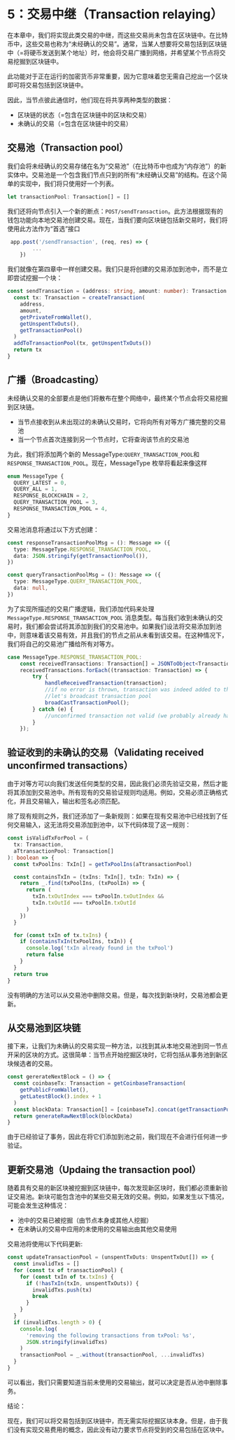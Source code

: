 # 5：交易中继（Transaction relaying）

在本章中，我们将实现此类交易的中继，而这些交易尚未包含在区块链中。在比特币中，这些交易也称为“未经确认的交易”。通常，当某人想要将交易包括到区块链中（=将硬币发送到某个地址）时，他会将交易广播到网络，并希望某个节点将交易挖掘到区块链中。

此功能对于正在运行的加密货币非常重要，因为它意味着您无需自己挖出一个区块即可将交易包括到区块链中。

因此，当节点彼此通信时，他们现在将共享两种类型的数据：

- 区块链的状态（=包含在区块链中的区块和交易）
- 未确认的交易（=包含在区块链中的交易）

## 交易池（Transaction pool）

我们会将未经确认的交易存储在名为“交易池”（在比特币中也成为“内存池”）的新实体中。交易池是一个包含我们节点只到的所有“未经确认交易”的结构。在这个简单的实现中，我们将只使用好一个列表。

```ts static
let transactionPool: Transaction[] = []
```

我们还将向节点引入一个新的断点：`POST/sendTransaction`。此方法根据现有的钱包功能向本地交易池创建交易。现在，当我们要向区块链包括新交易时，我们将使用此方法作为“首选”接口

```ts static
 app.post('/sendTransaction', (req, res) => {
        ...
    })
```

我们就像在第四章中一样创建交易。我们只是将创建的交易添加到池中，而不是立即尝试挖掘一个块：

```ts static
const sendTransaction = (address: string, amount: number): Transaction => {
  const tx: Transaction = createTransaction(
    address,
    amount,
    getPrivateFromWallet(),
    getUnspentTxOuts(),
    getTransactionPool()
  )
  addToTransactionPool(tx, getUnspentTxOuts())
  return tx
}
```

## 广播（Broadcasting）

未经确认交易的全部要点是他们将散布在整个网络中，最终某个节点会将交易挖掘到区块链。

- 当节点接收到从未出现过的未确认交易时，它将向所有对等方广播完整的交易池
- 当一个节点首次连接到另一个节点时，它将查询该节点的交易池

为此，我们将添加两个新的 MessageType:`QUERY_TRANSACTION_POOL`和`RESPONSE_TRANSACTION_POOL`。现在，MessageType 枚举将看起来像这样

```ts static
enum MessageType {
  QUERY_LATEST = 0,
  QUERY_ALL = 1,
  RESPONSE_BLOCKCHAIN = 2,
  QUERY_TRANSACTION_POOL = 3,
  RESPONSE_TRANSACTION_POOL = 4,
}
```

交易池消息将通过以下方式创建：

```ts static
const responseTransactionPoolMsg = (): Message => ({
  type: MessageType.RESPONSE_TRANSACTION_POOL,
  data: JSON.stringify(getTransactionPool()),
})

const queryTransactionPoolMsg = (): Message => ({
  type: MessageType.QUERY_TRANSACTION_POOL,
  data: null,
})
```

为了实现所描述的交易广播逻辑，我们添加代码来处理`MessageType.RESPONSE_TRANSACTION_POOL` 消息类型。每当我们收到未确认的交易时，我们都会尝试将其添加到我们的交易池中。如果我们设法将交易添加到池中，则意味着该交易有效，并且我们的节点之前从未看到该交易。在这种情况下，我们将自己的交易池广播给所有对等方。

```ts static
case MessageType.RESPONSE_TRANSACTION_POOL:
    const receivedTransactions: Transaction[] = JSONToObject<Transaction[]>(message.data);
    receivedTransactions.forEach((transaction: Transaction) => {
        try {
            handleReceivedTransaction(transaction);
            //if no error is thrown, transaction was indeed added to the pool
            //let's broadcast transaction pool
            broadCastTransactionPool();
        } catch (e) {
            //unconfirmed transaction not valid (we probably already have it in our pool)
        }
    });
```

## 验证收到的未确认的交易（Validating received unconfirmed transactions）

由于对等方可以向我们发送任何类型的交易，因此我们必须先验证交易，然后才能将其添加到交易池中。所有现有的交易验证规则均适用。例如，交易必须正确格式化，并且交易输入，输出和签名必须匹配。

除了现有规则之外，我们还添加了一条新规则：如果在现有交易池中已经找到了任何交易输入，这无法将交易添加到池中，以下代码体现了这一规则：

```ts static
const isValidTxForPool = (
  tx: Transaction,
  aTtransactionPool: Transaction[]
): boolean => {
  const txPoolIns: TxIn[] = getTxPoolIns(aTtransactionPool)

  const containsTxIn = (txIns: TxIn[], txIn: TxIn) => {
    return _.find(txPoolIns, (txPoolIn) => {
      return (
        txIn.txOutIndex === txPoolIn.txOutIndex &&
        txIn.txOutId === txPoolIn.txOutId
      )
    })
  }

  for (const txIn of tx.txIns) {
    if (containsTxIn(txPoolIns, txIn)) {
      console.log('txIn already found in the txPool')
      return false
    }
  }
  return true
}
```

没有明确的方法可以从交易池中删除交易。但是，每次找到新块时，交易池都会更新。

## 从交易池到区块链

接下来，让我们为未确认的交易实现一种方法，以找到其从本地交易池到同一节点开采的区块的方式。这很简单：当节点开始挖掘区块时，它将包括从事务池到新区块候选者的交易。

```ts static
const gererateNextBlock = () => {
  const coinbaseTx: Transaction = getCoinbaseTransaction(
    getPublicFromWallet(),
    getLatestBlock().index + 1
  )
  const blockData: Transaction[] = [coinbaseTx].concat(getTransactionPool())
  return generateRawNextBlock(blockData)
}
```

由于已经验证了事务，因此在将它们添加到池之前，我们现在不会进行任何进一步验证。

## 更新交易池（Updaing the transaction pool）

随着具有交易的新区块被挖掘到区块链中，每次发现新区块时，我们都必须重新验证交易池。新块可能包含池中的某些交易无效的交易。例如，如果发生以下情况，可能会发生这种情况：

- 池中的交易已被挖掘（由节点本身或其他人挖掘）
- 在未确认的交易中应用的未使用的交易输出由其他交易使用

交易池将使用以下代码更新:

```ts static
const updateTransactionPool = (unspentTxOuts: UnspentTxOut[]) => {
  const invalidTxs = []
  for (const tx of transactionPool) {
    for (const txIn of tx.txIns) {
      if (!hasTxIn(txIn, unspentTxOuts)) {
        invalidTxs.push(tx)
        break
      }
    }
  }
  if (invalidTxs.length > 0) {
    console.log(
      'removing the following transactions from txPool: %s',
      JSON.stringify(invalidTxs)
    )
    transactionPool = _.without(transactionPool, ...invalidTxs)
  }
}
```

可以看出，我们只需要知道当前未使用的交易输出，就可以决定是否从池中删除事务。

结论：

现在，我们可以将交易包括到区块链中，而无需实际挖掘区块本身。但是，由于我们没有实现交易费用的概念，因此没有动力要求节点将受到的交易包括在区块中。
